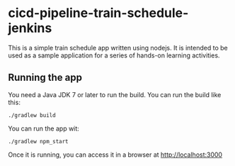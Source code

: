 # cicd-pipeline-train-schedule-jenkins

This is a simple train schedule app written using nodejs. It is intended to be used as a sample application for a series of hands-on learning activities.

## Running the app

You need a Java JDK 7 or later to run the build. You can run the build like this:

    ./gradlew build

You can run the app wit:

    ./gradlew npm_start

Once it is running, you can access it in a browser at [http://localhost:3000](http://localhost:3000)
